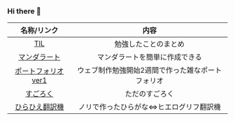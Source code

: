### Hi there 👋

| 名称/リンク | 内容 |
|:---:|:---:|
| [TIL](https://roatil.netlify.app) | 勉強したことのまとめ |
| [マンダラート](https://sudo-roa.github.io/mandalat/Mandalat.html) | マンダラートを簡単に作成できる |
| [ポートフォリオver1](https://sudo-roa.github.io/portfolio/) | ウェブ制作勉強開始2週間で作った雑なポートフォリオ |
| [すごろく](https://sudo-roa.github.io/sugoroku) | ただのすごろく |
| [ひらひえ翻訳機](https://sudo-roa.github.io/hieroglyph/hieroglyph.html) | ノリで作ったひらがな⇔ヒエログリフ翻訳機 |

<!--
**sudo-roa/sudo-roa** is a ✨ _special_ ✨ repository because its `README.md` (this file) appears on your GitHub profile.

Here are some ideas to get you started:

- 🔭 I’m currently working on ...
- 🌱 I’m currently learning ...
- 👯 I’m looking to collaborate on ...
- 🤔 I’m looking for help with ...
- 💬 Ask me about ...
- 📫 How to reach me: ...
- 😄 Pronouns: ...
- ⚡ Fun fact: ...
-->
